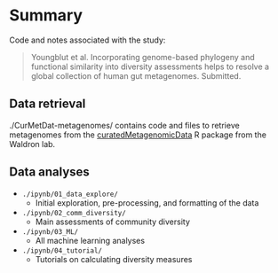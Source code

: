 # Summary

Code and notes associated with the study:

> Youngblut et al. Incorporating genome-based phylogeny and functional similarity into diversity assessments helps to resolve a global collection of human gut metagenomes. Submitted. 

## Data retrieval

./CurMetDat-metagenomes/ contains code and files to retrieve metagenomes from the
[curatedMetagenomicData](https://waldronlab.io/curatedMetagenomicData/) R package
from the Waldron lab.

## Data analyses

* `./ipynb/01_data_explore/`
  * Initial exploration, pre-processing, and formatting of the data
* `./ipynb/02_comm_diversity/`
  * Main assessments of community diversity
* `./ipynb/03_ML/`
  * All machine learning analyses
* `./ipynb/04_tutorial/`
  * Tutorials on calculating diversity measures
